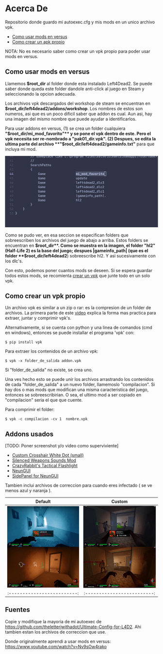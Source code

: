 # Acerca De
Repositorio donde guardo mi autoexec.cfg y mis mods en un unico archivo vpk.

* [Como usar mods en versus](#como-usar-mods-en-versus)
* [Como crear un apk propio](#como-crear-un-vpk-propio)

NOTA: No es necesario saber como crear un vpk propio para poder usar
mods en versus.

## Como usar mods en versus
Llamemos **$root_dir** al folder donde esta instalado Left4Dead2.
Se puede saber donde queda este folder dandole anti-click al juego en Steam
y seleccionando la opcion adecuada. 

Los archivos vpk descargados del workshop de steam se encuentran en
**$root_dir/left4dead2/addons/workshop**. Los nombres de estos son numeros,
asi que es un poco dificil saber que addon es cual. Aun asi, hay una imagen
del mismo nombre que puede ayudar a identificarlos.

Para usar addons en versus, (1) se crea un folder cualquiera **"$root_dir/mi_mod_favorito"**
y se pone el vpk dentro de este. Pero el vpk necesita ser re-nombrado a
"pak01_dir.vpk". (2) Despues, se edita la ultima parte del archivo
**"$root_dir/left4dead2/gameinfo.txt"** para que incluya mi mod.

![](./imgs/gameinfo.png)

Como se pudo ver, en esa seccion se especifican folders que sobreescriben
los archivos del juego de abajo a arriba. Estos folders se encuentran
en **$root_dir**. Como se muestra en la imagen, el folder "hl2" (Half-Life 2)
es la base del juego;
despues |gameinfo_path| (que es el folder **$root_dir/left4dead2**)
sobreescribe hl2. Y asi sucesivamente con los dlc's.

Con esto, podemos poner cuantos mods se deseen. Si se espera guardar todos estos
mods, se recomienta [crear un vpk](#Como-crear-un-vpk-propio) que junte todo
en un solo vpk.


## Como crear un vpk propio
Un archivo vpk es similar a un zip o rar: es la compresion de un folder de archivos.
La primera parte de este [video](https://www.youtube.com/watch?v=Nv9sOw4rako)
explica la forma mas practica para extraer, juntar y comprimir vpk's.

Alternativamente, si se cuenta con python y una linea de comandos (cmd en windows),
entonces se puede installar el programa 'vpk' con:
```
$ pip install vpk
```

Para extraer los contenidos de un archivo vpk:
```
$ vpk -x folder_de_salida addon.vpk
```

Si "folder_de_salida" no existe, se crea uno.

Una ves hecho esto se puede unir los archivos arrastrando los contenidos de cada
"folder_de_salida" a un nuevo folder, llamemoslo "compilacion". Si hay dos o mas
mods que modifican una misma caracteristica del juego, entonces se
sobreescribirian. O sea, el ultimo mod a ser copiado en "compilacion" seria el
que que cuente.


Para comprimir el folder:
```
$ vpk -c compilacion -cv 1  nombre.vpk
```

## Addons usados
[TODO: Poner screenshot y/o video como superviviente]

- [Custom Crosshair White Dot (small)](
    https://steamcommunity.com/sharedfiles/filedetails/?id=121339654
)
- [Silenced Weapons Sounds Mod](
    https://steamcommunity.com/sharedfiles/filedetails/?id=137443116
)
- [CrazyRabbit's Tactical Flashlight](
    https://steamcommunity.com/sharedfiles/filedetails/?id=121094109
)
- [NeunGUI](
    https://steamcommunity.com/sharedfiles/filedetails/?id=121091252
)
- [SidePanel for NeunGUI](
    https://steamcommunity.com/sharedfiles/filedetails/?id=121123376
)

Tambien inclui archivos de correccion para cuando eres infectado
( se ve menos azul y naranja ).


Default                    | Custom
:-------------------------:|:-------------------------:
![](./imgs/default.png)    |  ![](./imgs/custom.png)
:-------------------------:|:-------------------------:

## Fuentes
Copie y modifique la mayoria de mi autoexec de
https://github.com/theletterjwithadot/Ultimate-Config-for-L4D2.
Ahi tambien estan los archivos de correccion que use.

Donde originalmente aprendi a usar mods en versus:
https://www.youtube.com/watch?v=Nv9sOw4rako

